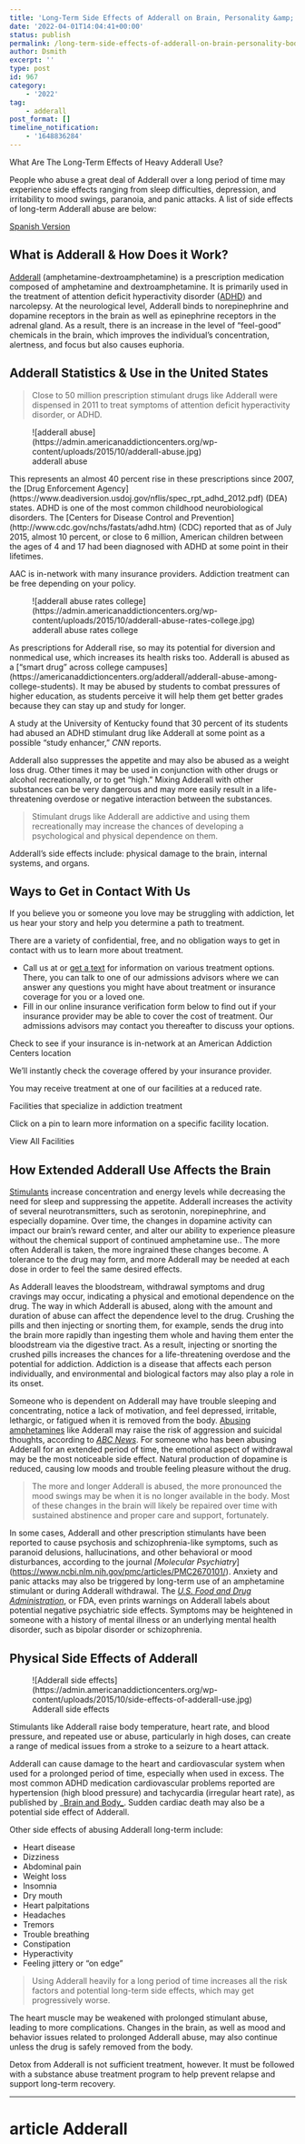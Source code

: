 ```yaml
---
title: 'Long-Term Side Effects of Adderall on Brain, Personality &amp; Body'
date: '2022-04-01T14:04:41+00:00'
status: publish
permalink: /long-term-side-effects-of-adderall-on-brain-personality-body
author: Dsmith
excerpt: ''
type: post
id: 967
category:
    - '2022'
tag:
    - adderall
post_format: []
timeline_notification:
    - '1648836284'
---
```

What Are The Long-Term Effects of Heavy Adderall Use?

People who abuse a great deal of Adderall over a long period of time may experience side effects ranging from sleep difficulties, depression, and irritability to mood swings, paranoia, and panic attacks. A list of side effects of long-term Adderall abuse are below:

[Spanish Version](https://americanaddictioncenters.org/adderall/long-term-effects/esp)

What is Adderall &amp; How Does it Work?
----------------------------------------

[Adderall](https://americanaddictioncenters.org/adderall) (amphetamine-dextroamphetamine) is a prescription medication composed of amphetamine and dextroamphetamine. It is primarily used in the treatment of attention deficit hyperactivity disorder ([ADHD](https://americanaddictioncenters.org/adhd-and-addiction)) and narcolepsy. At the neurological level, Adderall binds to norepinephrine and dopamine receptors in the brain as well as epinephrine receptors in the adrenal gland. As a result, there is an increase in the level of “feel-good” chemicals in the brain, which improves the individual’s concentration, alertness, and focus but also causes euphoria.

Adderall Statistics &amp; Use in the United States
--------------------------------------------------

> Close to 50 million prescription stimulant drugs like Adderall were dispensed in 2011 to treat symptoms of attention deficit hyperactivity disorder, or ADHD.

<figure class="wp-block-image">![adderall abuse](https://admin.americanaddictioncenters.org/wp-content/uploads/2015/10/adderall-abuse.jpg)<figcaption>adderall abuse</figcaption></figure>This represents an almost 40 percent rise in these prescriptions since 2007, the [Drug Enforcement Agency](https://www.deadiversion.usdoj.gov/nflis/spec_rpt_adhd_2012.pdf) (DEA) states. ADHD is one of the most common childhood neurobiological disorders. The [Centers for Disease Control and Prevention](http://www.cdc.gov/nchs/fastats/adhd.htm) (CDC) reported that as of July 2015, almost 10 percent, or close to 6 million, American children between the ages of 4 and 17 had been diagnosed with ADHD at some point in their lifetimes.

AAC is in-network with many insurance providers. Addiction treatment can be free depending on your policy.

<figure class="wp-block-image">![adderall abuse rates college](https://admin.americanaddictioncenters.org/wp-content/uploads/2015/10/adderall-abuse-rates-college.jpg)<figcaption>adderall abuse rates college</figcaption></figure>As prescriptions for Adderall rise, so may its potential for diversion and nonmedical use, which increases its health risks too. Adderall is abused as a [“smart drug” across college campuses](https://americanaddictioncenters.org/adderall/adderall-abuse-among-college-students). It may be abused by students to combat pressures of higher education, as students perceive it will help them get better grades because they can stay up and study for longer.

A study at the University of Kentucky found that 30 percent of its students had abused an ADHD stimulant drug like Adderall at some point as a possible “study enhancer,” *CNN* reports.

Adderall also suppresses the appetite and may also be abused as a weight loss drug. Other times it may be used in conjunction with other drugs or alcohol recreationally, or to get “high.” Mixing Adderall with other substances can be very dangerous and may more easily result in a life-threatening overdose or negative interaction between the substances.

> Stimulant drugs like Adderall are addictive and using them recreationally may increase the chances of developing a psychological and physical dependence on them.

Adderall’s side effects include: physical damage to the brain, internal systems, and organs.

Ways to Get in Contact With Us
------------------------------

If you believe you or someone you love may be struggling with addiction, let us hear your story and help you determine a path to treatment.

There are a variety of confidential, free, and no obligation ways to get in contact with us to learn more about treatment.

- Call us at or [get a text](/not-ready-to-talk) for information on various treatment options. There, you can talk to one of our admissions advisors where we can answer any questions you might have about treatment or insurance coverage for you or a loved one.
- Fill in our online insurance verification form below to find out if your insurance provider may be able to cover the cost of treatment. Our admissions advisors may contact you thereafter to discuss your options.

Check to see if your insurance is in-network at an American Addiction Centers location

We’ll instantly check the coverage offered by your insurance provider.

You may receive treatment at one of our facilities at a reduced rate.

Facilities that specialize in addiction treatment

Click on a pin to learn more information on a specific facility location.

View All Facilities

How Extended Adderall Use Affects the Brain
-------------------------------------------

[Stimulants](https://americanaddictioncenters.org/stimulant-drugs) increase concentration and energy levels while decreasing the need for sleep and suppressing the appetite. Adderall increases the activity of several neurotransmitters, such as serotonin, norepinephrine, and especially dopamine. Over time, the changes in dopamine activity can impact our brain’s reward center, and alter our ability to experience pleasure without the chemical support of continued amphetamine use.. The more often Adderall is taken, the more ingrained these changes become. A tolerance to the drug may form, and more Adderall may be needed at each dose in order to feel the same desired effects.

As Adderall leaves the bloodstream, withdrawal symptoms and drug cravings may occur, indicating a physical and emotional dependence on the drug. The way in which Adderall is abused, along with the amount and duration of abuse can affect the dependence level to the drug. Crushing the pills and then injecting or snorting them, for example, sends the drug into the brain more rapidly than ingesting them whole and having them enter the bloodstream via the digestive tract. As a result, injecting or snorting the crushed pills increases the chances for a life-threatening overdose and the potential for addiction. Addiction is a disease that affects each person individually, and environmental and biological factors may also play a role in its onset.

Someone who is dependent on Adderall may have trouble sleeping and concentrating, notice a lack of motivation, and feel depressed, irritable, lethargic, or fatigued when it is removed from the body. [Abusing amphetamines](https://americanaddictioncenters.org/amphetamine) like Adderall may raise the risk of aggression and suicidal thoughts, according to *[ABC News](https://abcnews.go.com/Health/MindMoodNews/adderall-psychosis-suicide-college-students-abuse-study-drug/story?id=12066619&page=2)*. For someone who has been abusing Adderall for an extended period of time, the emotional aspect of withdrawal may be the most noticeable side effect. Natural production of dopamine is reduced, causing low moods and trouble feeling pleasure without the drug.

> The more and longer Adderall is abused, the more pronounced the mood swings may be when it is no longer available in the body. Most of these changes in the brain will likely be repaired over time with sustained abstinence and proper care and support, fortunately.

In some cases, Adderall and other prescription stimulants have been reported to cause psychosis and schizophrenia-like symptoms, such as paranoid delusions, hallucinations, and other behavioral or mood disturbances, according to the journal *\[Molecular Psychiatry*\](https://www.ncbi.nlm.nih.gov/pmc/articles/PMC2670101/). Anxiety and panic attacks may also be triggered by long-term use of an amphetamine stimulant or during Adderall withdrawal. The *[U.S. Food and Drug Administration](https://www.accessdata.fda.gov/drugsatfda_docs/label/2007/011522s040lbl.pdf)*, or FDA, even prints warnings on Adderall labels about potential negative psychiatric side effects. Symptoms may be heightened in someone with a history of mental illness or an underlying mental health disorder, such as bipolar disorder or schizophrenia.

Physical Side Effects of Adderall
---------------------------------

<figure class="wp-block-image">![Adderall side effects](https://admin.americanaddictioncenters.org/wp-content/uploads/2015/10/side-effects-of-adderall-use.jpg)<figcaption>Adderall side effects</figcaption></figure>Stimulants like Adderall raise body temperature, heart rate, and blood pressure, and repeated use or abuse, particularly in high doses, can create a range of medical issues from a stroke to a seizure to a heart attack.

Adderall can cause damage to the heart and cardiovascular system when used for a prolonged period of time, especially when used in excess. The most common ADHD medication cardiovascular problems reported are hypertension (high blood pressure) and tachycardia (irregular heart rate), as published by \_[Brain and Body\_](https://www.ncbi.nlm.nih.gov/pmc/articles/PMC3489818/). Sudden cardiac death may also be a potential side effect of Adderall.

Other side effects of abusing Adderall long-term include:

- Heart disease
- Dizziness
- Abdominal pain
- Weight loss
- Insomnia
- Dry mouth
- Heart palpitations
- Headaches
- Tremors
- Trouble breathing
- Constipation
- Hyperactivity
- Feeling jittery or “on edge”

> Using Adderall heavily for a long period of time increases all the risk factors and potential long-term side effects, which may get progressively worse.

The heart muscle may be weakened with prolonged stimulant abuse, leading to more complications. Changes in the brain, as well as mood and behavior issues related to prolonged Adderall abuse, may also continue unless the drug is safely removed from the body.

Detox from Adderall is not sufficient treatment, however. It must be followed with a substance abuse treatment program to help prevent relapse and support long-term recovery.

- - - - - -

article Adderall
================